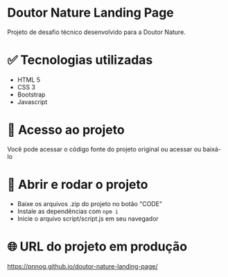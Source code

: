 # Doutor Nature Landing Page

Projeto de desafio técnico desenvolvido para a Doutor Nature. 

# :white_check_mark: Tecnologias utilizadas

- HTML 5
- CSS 3
- Bootstrap
- Javascript

# :open_file_folder: Acesso ao projeto

Você pode acessar o código fonte do projeto original ou acessar ou baixá-lo

# :checkered_flag: Abrir e rodar o projeto

- Baixe os arquivos .zip do projeto no botão "CODE"
- Instale as dependências com `npm i`
- Inicie o arquivo script/script.js em seu navegador

# :globe_with_meridians: URL do projeto em produção
https://pnnog.github.io/doutor-nature-landing-page/
